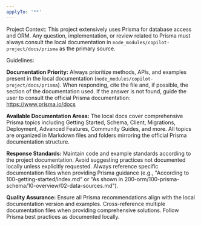```yaml
---
applyTo: '**'
---
```


Project Context:
This project extensively uses Prisma for database access and ORM. Any question, implementation, or review related to Prisma must always consult the local documentation in `node_modules/copilot-project/docs/prisma` as the primary source.

Guidelines:

**Documentation Priority:** Always prioritize methods, APIs, and examples present in the local documentation (`node_modules/copilot-project/docs/prisma`). When responding, cite the file and, if possible, the section of the documentation used. If the answer is not found, guide the user to consult the official Prisma documentation: https://www.prisma.io/docs

**Available Documentation Areas:** The local docs cover comprehensive Prisma topics including Getting Started, Schema, Client, Migrations, Deployment, Advanced Features, Community Guides, and more. All topics are organized in Markdown files and folders mirroring the official Prisma documentation structure.

**Response Standards:** Maintain code and example standards according to the project documentation. Avoid suggesting practices not documented locally unless explicitly requested. Always reference specific documentation files when providing Prisma guidance (e.g., "According to 100-getting-started/index.md" or "As shown in 200-orm/100-prisma-schema/10-overview/02-data-sources.md").

**Quality Assurance:** Ensure all Prisma recommendations align with the local documentation version and examples. Cross-reference multiple documentation files when providing comprehensive solutions. Follow Prisma best practices as documented locally.

